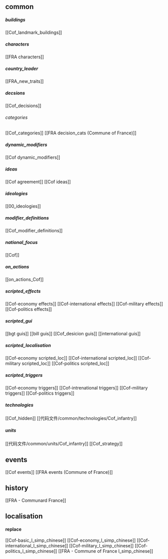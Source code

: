 ## common
##### buildings
[[Cof_landmark_buildings]]
##### characters
[[FRA characters]]
##### country_leader
[[FRA_new_traits]]
##### decsions
[[Cof_decisions]]
###### categories
[[Cof_categories]]
[[FRA decision_cats (Commune of France)]]
##### dynamic_modifiers
[[Cof dynamic_modifiers]]
##### ideas
[[Cof agreement]]
[[Cof ideas]]
##### ideologies
[[00_ideologies]]
##### modifier_definitions
[[Cof_modifier_definitions]]
##### national_focus
[[Cof]]
##### on_actions
[[on_actions_Cof]]
##### scripted_effects
[[Cof-economy effects]]
[[Cof-international effects]]
[[Cof-military effects]]
[[Cof-politics effects]]
##### scripted_gui
[[bgt guis]]
[[bill guis]]
[[Cof_desicion guis]]
[[international guis]]
##### scripted_localisation
[[Cof-economy scripted_loc]]
[[Cof-international scripted_loc]]
[[Cof-military scripted_loc]]
[[Cof-politics scripted_loc]]
##### scripted_triggers
[[Cof-economy triggers]]
[[Cof-intrenational triggers]]
[[Cof-military triggers]]
[[Cof-politics triggers]]
##### technologies
[[Cof_hidden]]
[[代码文件/common/technologies/Cof_infantry]]
##### units
[[代码文件/common/units/Cof_infantry]]
[[Cof_strategy]]
## events
[[Cof events]]
[[FRA events (Commune of France)]]
## history
[[FRA - Communard France]]
## localisation
#### replace
[[Cof-basic_l_simp_chinese]]
[[Cof-economy_l_simp_chinese]]
[[Cof-international_l_simp_chinese]]
[[Cof-military_l_simp_chinese]]
[[Cof-politics_l_simp_chinese]]
[[FRA - Commune of France l_simp_chinese]]